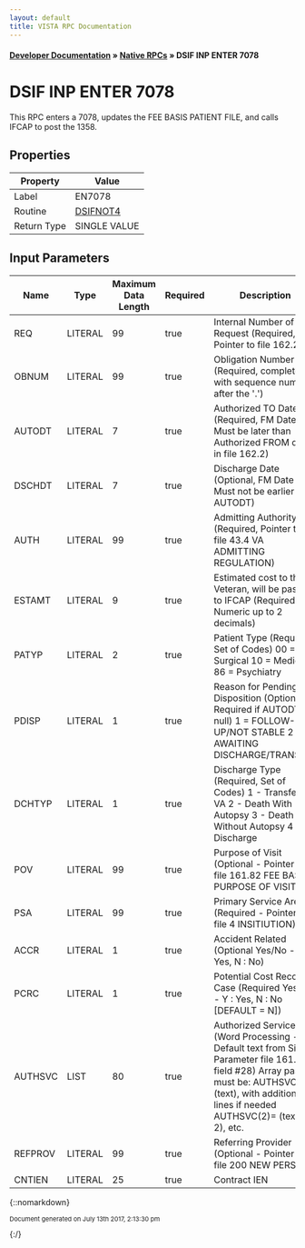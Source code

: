 ```yaml
---
layout: default
title: VISTA RPC Documentation
---
```


#### [Developer Documentation](../index) &#187; [Native RPCs](TableOfContents) &#187; DSIF INP ENTER 7078<br/>
# DSIF INP ENTER 7078

This RPC enters a 7078, updates the FEE BASIS PATIENT FILE, and calls IFCAP to post the 1358.

## Properties

Property | Value
--- | ---
Label | EN7078
Routine | [DSIFNOT4](http://code.osehra.org/dox/Routine_DSIFNOT4_source.html)
Return Type | SINGLE VALUE


## Input Parameters

Name | Type | Maximum Data Length | Required | Description
--- | --- | --- | --- | ---
REQ | LITERAL | 99 | true | Internal Number of Request (Required, Pointer to file 162.2)
OBNUM | LITERAL | 99 | true | Obligation Number (Required, complete with sequence number after the &#x27;.&#x27;)
AUTODT | LITERAL | 7 | true | Authorized TO Date (Required, FM Date - Must be later than Authorized FROM date in file 162.2)
DSCHDT | LITERAL | 7 | true | Discharge Date (Optional, FM Date - Must not be earlier than AUTODT)
AUTH | LITERAL | 99 | true | Admitting Authority (Required, Pointer to file 43.4 VA ADMITTING REGULATION)
ESTAMT | LITERAL | 9 | true | Estimated cost to the Veteran, will be passed to IFCAP (Required, Numeric up to 2 decimals)
PATYP | LITERAL | 2 | true | Patient Type (Required, Set of Codes) 00 &#x3D; Surgical 10 &#x3D; Medical 86 &#x3D; Psychiatry
PDISP | LITERAL | 1 | true | Reason for Pending Disposition (Optional, Required if AUTODT is null) 1 &#x3D; FOLLOW-UP/NOT STABLE 2 &#x3D; AWAITING DISCHARGE/TRANSFER
DCHTYP | LITERAL | 1 | true | Discharge Type (Required, Set of Codes) 1 - Transfer to VA 2 - Death With Autopsy 3 - Death Without Autopsy 4 - Discharge
POV | LITERAL | 99 | true | Purpose of Visit (Optional - Pointer to file 161.82 FEE BASIS PURPOSE OF VISIT)
PSA | LITERAL | 99 | true | Primary Service Area (Required - Pointer to file 4 INSITIUTION)
ACCR | LITERAL | 1 | true | Accident Related (Optional Yes/No - Y : Yes, N : No)
PCRC | LITERAL | 1 | true | Potential Cost Recovery Case (Required Yes/No - Y : Yes, N : No [DEFAULT &#x3D; N])
AUTHSVC | LIST | 80 | true | Authorized Services (Word Processing - Default text from Site Parameter file 161.4 field #28) Array passed must be: AUTHSVC(1)&#x3D; (text), with additional lines if needed AUTHSVC(2)&#x3D; (text line 2), etc.
REFPROV | LITERAL | 99 | true | Referring Provider (Optional - Pointer to file 200 NEW PERSON)
CNTIEN | LITERAL | 25 | true | Contract IEN



{::nomarkdown} <br/><p style="font-size: 11px">Document generated on July 13th 2017, 2:13:30 pm</p>{:/}